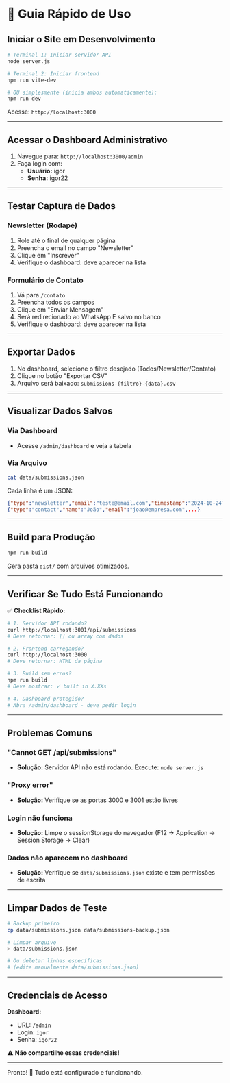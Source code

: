 # 🚀 Guia Rápido de Uso

## Iniciar o Site em Desenvolvimento

```bash
# Terminal 1: Iniciar servidor API
node server.js

# Terminal 2: Iniciar frontend
npm run vite-dev

# OU simplesmente (inicia ambos automaticamente):
npm run dev
```

Acesse: `http://localhost:3000`

---

## Acessar o Dashboard Administrativo

1. Navegue para: `http://localhost:3000/admin`
2. Faça login com:
   - **Usuário:** igor
   - **Senha:** igor22

---

## Testar Captura de Dados

### Newsletter (Rodapé)
1. Role até o final de qualquer página
2. Preencha o email no campo "Newsletter"
3. Clique em "Inscrever"
4. Verifique o dashboard: deve aparecer na lista

### Formulário de Contato
1. Vá para `/contato`
2. Preencha todos os campos
3. Clique em "Enviar Mensagem"
4. Será redirecionado ao WhatsApp E salvo no banco
5. Verifique o dashboard: deve aparecer na lista

---

## Exportar Dados

1. No dashboard, selecione o filtro desejado (Todos/Newsletter/Contato)
2. Clique no botão "Exportar CSV"
3. Arquivo será baixado: `submissions-{filtro}-{data}.csv`

---

## Visualizar Dados Salvos

### Via Dashboard
- Acesse `/admin/dashboard` e veja a tabela

### Via Arquivo
```bash
cat data/submissions.json
```

Cada linha é um JSON:
```json
{"type":"newsletter","email":"teste@email.com","timestamp":"2024-10-24T..."}
{"type":"contact","name":"João","email":"joao@empresa.com",...}
```

---

## Build para Produção

```bash
npm run build
```

Gera pasta `dist/` com arquivos otimizados.

---

## Verificar Se Tudo Está Funcionando

✅ **Checklist Rápido:**

```bash
# 1. Servidor API rodando?
curl http://localhost:3001/api/submissions
# Deve retornar: [] ou array com dados

# 2. Frontend carregando?
curl http://localhost:3000
# Deve retornar: HTML da página

# 3. Build sem erros?
npm run build
# Deve mostrar: ✓ built in X.XXs

# 4. Dashboard protegido?
# Abra /admin/dashboard - deve pedir login
```

---

## Problemas Comuns

### "Cannot GET /api/submissions"
- **Solução:** Servidor API não está rodando. Execute: `node server.js`

### "Proxy error"
- **Solução:** Verifique se as portas 3000 e 3001 estão livres

### Login não funciona
- **Solução:** Limpe o sessionStorage do navegador (F12 → Application → Session Storage → Clear)

### Dados não aparecem no dashboard
- **Solução:** Verifique se `data/submissions.json` existe e tem permissões de escrita

---

## Limpar Dados de Teste

```bash
# Backup primeiro
cp data/submissions.json data/submissions-backup.json

# Limpar arquivo
> data/submissions.json

# Ou deletar linhas específicas
# (edite manualmente data/submissions.json)
```

---

## Credenciais de Acesso

**Dashboard:**
- URL: `/admin`
- Login: `igor`
- Senha: `igor22`

⚠️ **Não compartilhe essas credenciais!**

---

Pronto! 🎉 Tudo está configurado e funcionando.
